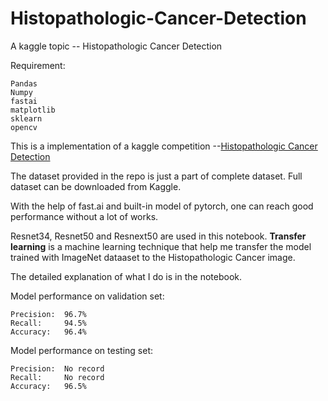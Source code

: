# Histopathologic-Cancer-Detection
A kaggle topic -- Histopathologic Cancer Detection

Requirement:  
    
    Pandas
    Numpy
    fastai
    matplotlib
    sklearn
    opencv

This is a implementation of a kaggle competition --[Histopathologic Cancer Detection](https://www.kaggle.com/c/histopathologic-cancer-detection/overview)  

The dataset provided in the repo is just a part of complete dataset. Full dataset can be downloaded from Kaggle.

With the help of fast.ai and built-in model of pytorch, one can reach good performance without a lot of works.  

Resnet34, Resnet50 and Resnext50 are used in this notebook. **Transfer learning**  is a machine learning technique that help me transfer the model trained with ImageNet dataaset to the Histopathologic Cancer image.  

The detailed explanation of what I do is in the notebook.  

Model performance on validation set:

    Precision:  96.7%
    Recall:     94.5%
    Accuracy:   96.4%

Model performance on testing set:

    Precision:  No record
    Recall:     No record
    Accuracy:   96.5%